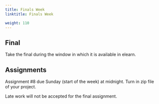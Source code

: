 ```yaml
---
title: Finals Week
linktitle: Finals Week

weight: 110
---
```


## Final

Take the final during the window in which it is available in elearn.

## Assignments

Assignment #8 due Sunday (start of the week) at midnight. Turn in
zip file of your project.

Late work will not be accepted for the final assignment.
